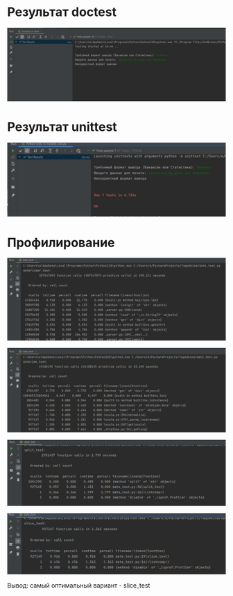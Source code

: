 # Результат doctest

![](img.png)

# Результат unittest

![](img_1.png)

# Профилирование
![](profiling/datefinder.png)

![](profiling/datetime.png)

![](profiling/split.png)

![](profiling/slice.png)

Вывод: самый оптимальный вариант - slice_test